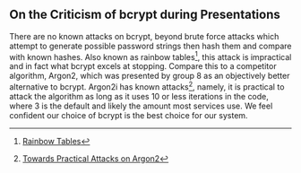 ## On the Criticism of bcrypt during Presentations

There are no known attacks on bcrypt, beyond brute force attacks which attempt to generate possible password strings then hash them and compare with known hashes. Also known as rainbow tables[^1], this attack is impractical and in fact what bcrypt excels at stopping. Compare this to a competitor algorithm, Argon2, which was presented by group 8 as an objectively better alternative to bcrypt. Argon2i has known attacks[^2], namely, it is practical to attack the algorithm as long as it uses 10 or less iterations in the code, where 3 is the default and likely the amount most services use. We feel confident our choice of bcrypt is the best choice for our system.

[^1]: [Rainbow Tables](https://www.sciencedirect.com/science/article/pii/B9781597499613000066)
[^2]: [Towards Practical Attacks on Argon2](https://eprint.iacr.org/2016/759.pdf)
